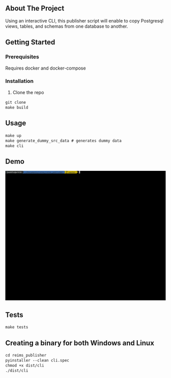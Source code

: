 ## About The Project

Using an interactive CLI, this publisher script will enable to
copy Postgresql views, tables, and schemas from one database to
another.

## Getting Started

### Prerequisites

Requires docker and docker-compose

### Installation

1. Clone the repo
```shell
git clone
make build
```

## Usage

```shell
make up
make generate_dummy_src_data # generates dummy data
make cli
```

## Demo

<img src="./intro.gif">


## Tests

```shell
make tests
```


## Creating a binary for both Windows and Linux

```shell
cd reims_publisher
pyinstaller --clean cli.spec
chmod +x dist/cli
./dist/cli
```
